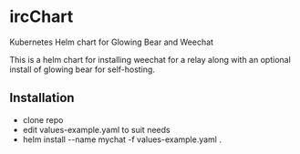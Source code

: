 # ircChart
Kubernetes Helm chart for Glowing Bear and Weechat

This is a helm chart for installing weechat for a relay along with an optional install of glowing bear for self-hosting.

## Installation
* clone repo
* edit values-example.yaml to suit needs
* helm install --name mychat -f values-example.yaml .

